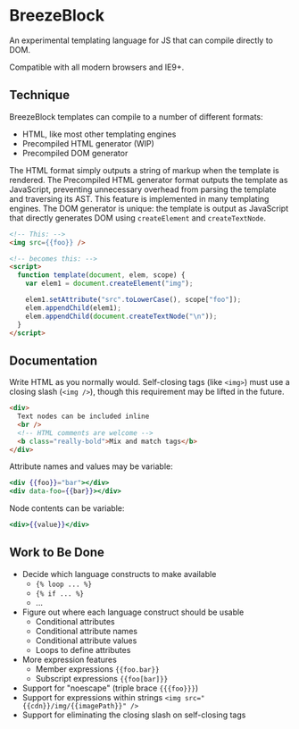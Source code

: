 # BreezeBlock

An experimental templating language for JS that can compile directly to DOM.

Compatible with all modern browsers and IE9+.


## Technique

BreezeBlock templates can compile to a number of different formats:

- HTML, like most other templating engines
- Precompiled HTML generator (WIP)
- Precompiled DOM generator


The HTML format simply outputs a string of markup when the template is rendered. The Precompiled HTML generator format outputs the template as JavaScript, preventing unnecessary overhead from parsing the template and traversing its AST. This feature is implemented in many templating engines. The DOM generator is unique: the template is output as JavaScript that directly generates DOM using `createElement` and `createTextNode`.

```html
<!-- This: -->
<img src={{foo}} />

<!-- becomes this: -->
<script>
  function template(document, elem, scope) {
    var elem1 = document.createElement("img");

    elem1.setAttribute("src".toLowerCase(), scope["foo"]);
    elem.appendChild(elem1);
    elem.appendChild(document.createTextNode("\n"));
  }
</script>
```


## Documentation

Write HTML as you normally would. Self-closing tags (like `<img>`) must use a closing slash (`<img />`), though this requirement may be lifted in the future.


```html
<div>
  Text nodes can be included inline
  <br />
  <!-- HTML comments are welcome -->
  <b class="really-bold">Mix and match tags</b>
</div>
```


Attribute names and values may be variable:

```mustache
<div {{foo}}="bar"></div>
<div data-foo={{bar}}></div>
```


Node contents can be variable:

```mustache
<div>{{value}}</div>
```


## Work to Be Done

- Decide which language constructs to make available
  - `{% loop ... %}`
  - `{% if ... %}`
  - ...
- Figure out where each language construct should be usable
  - Conditional attributes
  - Conditional attribute names
  - Conditional attribute values
  - Loops to define attributes
- More expression features
  - Member expressions `{{foo.bar}}`
  - Subscript expressions `{{foo[bar]}}`
- Support for "noescape" (triple brace `{{{foo}}}`)
- Support for expressions within strings `<img src="{{cdn}}/img/{{imagePath}}" />`
- Support for eliminating the closing slash on self-closing tags
